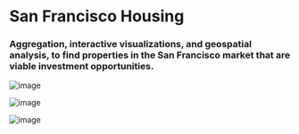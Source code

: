 # San Francisco Housing
### Aggregation, interactive visualizations, and geospatial analysis, to find properties in the San Francisco market that are viable investment opportunities.
![image](https://user-images.githubusercontent.com/35645038/167103916-5f9d12d8-d022-47f1-b640-8696b350297d.png)

![image](https://user-images.githubusercontent.com/35645038/167097315-d576ed2a-ee0d-4243-adc5-368e02be9e84.png)

![image](https://user-images.githubusercontent.com/35645038/167097455-cfec7751-be85-45a0-81ce-d3151e35a2e0.png)
